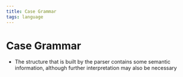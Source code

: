 ```yaml
---
title: Case Grammar
tags: language
---
```


# Case Grammar
- The structure that is built by the parser contains some semantic information, although further interpretation may also be necessary






















































